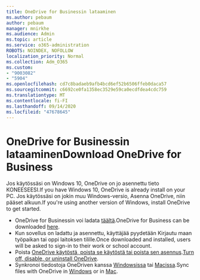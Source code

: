 ```yaml
---
title: OneDrive for Businessin lataaminen
ms.author: pebaum
author: pebaum
manager: mnirkhe
ms.audience: Admin
ms.topic: article
ms.service: o365-administration
ROBOTS: NOINDEX, NOFOLLOW
localization_priority: Normal
ms.collection: Adm_O365
ms.custom:
- "9003082"
- "5904"
ms.openlocfilehash: cd7c8badaeb9afb4bcd6ef52b6506ffeb0daca57
ms.sourcegitcommit: c6692ce0fa1358ec3529e59ca0ecdfdea4cdc759
ms.translationtype: MT
ms.contentlocale: fi-FI
ms.lasthandoff: 09/14/2020
ms.locfileid: "47678645"
---
```

# <a name="download-onedrive-for-business"></a><span data-ttu-id="efb9f-102">OneDrive for Businessin lataaminen</span><span class="sxs-lookup"><span data-stu-id="efb9f-102">Download OneDrive for Business</span></span>

<span data-ttu-id="efb9f-103">Jos käytössäsi on Windows 10, OneDrive on jo asennettu tieto KONEESEESI.</span><span class="sxs-lookup"><span data-stu-id="efb9f-103">If you have Windows 10, OneDrive is already install on your PC.</span></span> <span data-ttu-id="efb9f-104">Jos käytössäsi on jokin muu Windows-versio, Asenna OneDrive, niin pääset alkuun.</span><span class="sxs-lookup"><span data-stu-id="efb9f-104">If you're using another version of Windows, install OneDrive to get started.</span></span>

- <span data-ttu-id="efb9f-105">OneDrive for Businessin voi ladata  [täältä](https://www.microsoft.com/microsoft-365/onedrive/download).</span><span class="sxs-lookup"><span data-stu-id="efb9f-105">OneDrive for Business can be downloaded  [here](https://www.microsoft.com/microsoft-365/onedrive/download).</span></span>
- <span data-ttu-id="efb9f-106">Kun sovellus on ladattu ja asennettu, käyttäjää pyydetään Kirjautu maan työpaikan tai oppi laitoksen tilille.</span><span class="sxs-lookup"><span data-stu-id="efb9f-106">Once downloaded and installed, users will be asked to sign-in to their work or school account.</span></span>
- <span data-ttu-id="efb9f-107">Poista [OneDrive käytöstä, poista se käytöstä tai poista sen asennus](https://support.microsoft.com/office/turn-off-disable-or-uninstall-onedrive-f32a17ce-3336-40fe-9c38-6efb09f944b0).</span><span class="sxs-lookup"><span data-stu-id="efb9f-107">[Turn off, disable, or uninstall OneDrive](https://support.microsoft.com/office/turn-off-disable-or-uninstall-onedrive-f32a17ce-3336-40fe-9c38-6efb09f944b0).</span></span>
- <span data-ttu-id="efb9f-108">Synkronoi tiedostoja OneDriven kanssa [Windowsissa](https://support.microsoft.com/office/615391c4-2bd3-4aae-a42a-858262e42a49) tai [Macissa](https://support.microsoft.com/office/d11b9f29-00bb-4172-be39-997da46f913f).</span><span class="sxs-lookup"><span data-stu-id="efb9f-108">Sync files with OneDrive in [Windows](https://support.microsoft.com/office/615391c4-2bd3-4aae-a42a-858262e42a49) or in [Mac](https://support.microsoft.com/office/d11b9f29-00bb-4172-be39-997da46f913f).</span></span>
